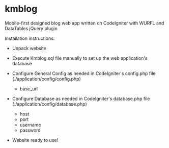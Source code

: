 kmblog
======

Mobile-first designed blog web app written on CodeIgniter with WURFL and DataTables jQuery plugin

Installation instructions:

 - Unpack website

 - Execute Kmblog.sql file manually to set up the web application's database

 - Configure General Config as needed in CodeIgniter's config.php file (./application/config/config.php)
	- base_url

 - Configure Database as needed in CodeIgniter's database.php file (./application/config/database.php)
	- host
	- port
	- username
	- password

 - Website ready to use!
